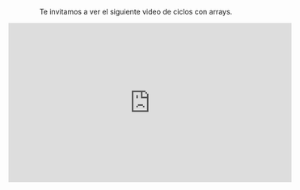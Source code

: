 <div style="text-align:center;"> <p>Te invitamos a ver el siguiente video de ciclos con arrays.</p> <iframe width="560" height="315" align="middle" src="https://www.youtube.com/embed/gGnB-9FTgCk" frameborder="0" allow="autoplay; encrypted-media" allowfullscreen></iframe> </div>